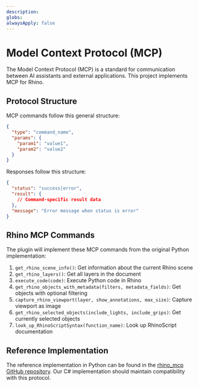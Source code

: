 ```yaml
---
description:
globs:
alwaysApply: false
---
```

# Model Context Protocol (MCP)

The Model Context Protocol (MCP) is a standard for communication between AI assistants and external applications. This project implements MCP for Rhino.

## Protocol Structure

MCP commands follow this general structure:

```json
{
  "type": "command_name",
  "params": {
    "param1": "value1",
    "param2": "value2"
  }
}
```

Responses follow this structure:

```json
{
  "status": "success|error",
  "result": {
    // Command-specific result data
  },
  "message": "Error message when status is error"
}
```

## Rhino MCP Commands

The plugin will implement these MCP commands from the original Python implementation:

1. `get_rhino_scene_info()`: Get information about the current Rhino scene
2. `get_rhino_layers()`: Get all layers in the document
3. `execute_code(code)`: Execute Python code in Rhino
4. `get_rhino_objects_with_metadata(filters, metadata_fields)`: Get objects with optional filtering
5. `capture_rhino_viewport(layer, show_annotations, max_size)`: Capture viewport as image
6. `get_rhino_selected_objects(include_lights, include_grips)`: Get currently selected objects
7. `look_up_RhinoScriptSyntax(function_name)`: Look up RhinoScript documentation

## Reference Implementation

The reference implementation in Python can be found in the [rhino_mcp GitHub repository](https://github.com/reer-ide/rhino_mcp). Our C# implementation should maintain compatibility with this protocol.
